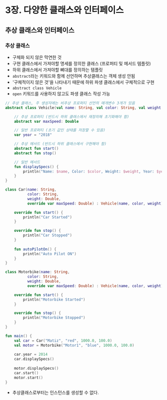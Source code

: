 # 3장. 다양한 클래스와 인터페이스

## 추상 클래스와 인터페이스

### 추상 클래스

- 구체화 되지 않은 막연한 것
- 구현 클래스에서 가져야할 명세를 정의한 클래스 (프로퍼티 및 메서드 템플릿)
- 하위 클래스에서 가져야할 뼈대를 정의하는 템플릿
- `abstract`라는 키워드와 함께 선언하며 추상클래스는 객체 생성 안됨
- '구체적이지 않은 것'을 나타내기 때문에 하위 파생 클래스에서 구체적으로 구현
- `abstract class Vehicle`
- `open` 키워드를 사용하지 않고도 파생 클래스 작성 가능

```kotlin
// 추상 클래스, 주 생성자에는 비추상 프로퍼티 선언의 매개변수 3개가 있음
abstract class Vehicle(val name: String, val color: String, val weight: Double) {

    // 추상 프로퍼티 (반드시 하위 클래스에서 재정의해 초기화해야 함)
    abstract var maxSpeed: Double

    // 일반 프로퍼티 (초기 값인 상태를 저장할 수 있음)
    var year = "2018"

    // 추상 메서드 (반드시 하위 클래스에서 구현해야 함)
    abstract fun start()
    abstract fun stop()

    // 일반 메서드
    fun displaySpecs() {
        println("Name: $name, Color: $color, Weight: $weight, Year: $year, Max Speed: $maxSpeed")
    }
}

class Car(name: String,
          color: String,
          weight: Double,
          override var maxSpeed: Double) : Vehicle(name, color, weight) {

    override fun start() {
        println("Car Started")
    }

    override fun stop() {
        println("Car Stopped")
    }
    
    fun autoPilotOn() {
        println("Auto Pilot ON")
    }
}

class Motorbike(name: String,
          color: String,
          weight: Double,
          override var maxSpeed: Double) : Vehicle(name, color, weight) {

    override fun start() {
        println("Motorbike Started")
    }

    override fun stop() {
        println("Motorbike Stopped")
    }
}

fun main() {
    val car = Car("Matiz", "red", 1000.0, 100.0)
    val motor = Motorbike("Motor1", "blue", 1000.0, 100.0)
    
    car.year = 2014
    car.displaySpecs()
    
    motor.displaySpecs()
    car.start()
    motor.start()
}
```
- 추상클래스로부터는 인스턴스를 생성할 수 없다.